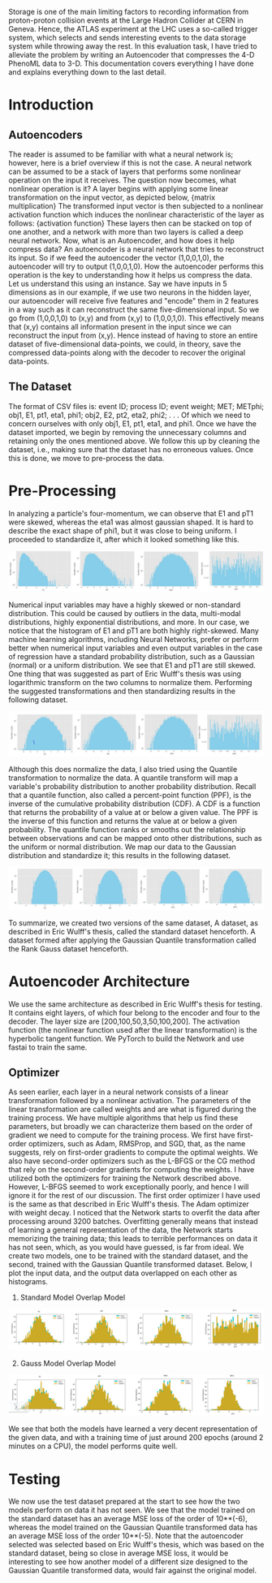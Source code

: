 Storage is one of the main limiting factors to recording information from proton-proton collision events at the Large Hadron Collider at CERN in Geneva. Hence, the ATLAS experiment at the LHC uses a so-called trigger system, which selects and sends interesting events to the data storage system while throwing away the rest.
In this evaluation task, I have tried to alleviate the problem by writing an Autoencoder that compresses the 4-D PhenoML data to 3-D. 
This documentation covers everything I have done and explains everything down to the last detail. 

# Introduction 
## Autoencoders
The reader is assumed to be familiar with what a neural network is; however, here is a brief overview if this is not the case. 
A neural network can be assumed to be a stack of layers that performs some nonlinear operation on the input it receives. The question now becomes, what nonlinear operation is it?
A layer begins with applying some linear transformation on the input vector, as depicted below,
{matrix multiplication}
The transformed input vector is then subjected to a nonlinear activation function which induces the nonlinear characteristic of the layer as follows:
{activation function}
These layers then can be stacked on top of one another, and a network with more than two layers is called a deep neural network. 
Now, what is an Autoencoder, and how does it help compress data?
An autoencoder is a neural network that tries to reconstruct its input.
So if we feed the autoencoder the vector (1,0,0,1,0), the autoencoder will try to output (1,0,0,1,0). How the autoencoder performs this operation is the key to understanding how it helps us compress the data. 
Let us understand this using an instance. 
Say we have inputs in 5 dimensions as in our example, if we use two neurons in the hidden layer, our autoencoder will receive five features and "encode" them in 2 features in a way such as it can reconstruct the same five-dimensional input.
So we go from (1,0,0,1,0) to (x,y) and from (x,y) to (1,0,0,1,0).
This effectively means that (x,y) contains all information present in the input since we can reconstruct the input from (x,y). 
Hence instead of having to store an entire dataset of five-dimensional data-points, we could, in theory, save the compressed data-points along with the decoder to recover the original data-points. 

## The Dataset
The format of CSV files is: event ID; process ID; event weight; MET; METphi; obj1, E1, pt1, eta1, phi1; obj2, E2, pt2, eta2, phi2; . . .
Of which we need to concern ourselves with only obj1, E1, pt1, eta1, and phi1. 
Once we have the dataset imported, we begin by removing the unnecessary columns and retaining only the ones mentioned above. 
We follow this up by cleaning the dataset, i.e., making sure that the dataset has no erroneous values. 
Once this is done, we move to pre-process the data. 

# Pre-Processing 
In analyzing a particle's four-momentum, we can observe that E1 and pT1 were skewed, whereas the eta1 was almost gaussian shaped. It is hard to describe the exact shape of phi1, but it was close to being uniform. I proceeded to standardize it, after which it looked something like this.

![alt text](https://github.com/VANRao-Stack/GSoC-Evaluation-Task/blob/main/GSoC/WhatsApp%20Image%202021-03-13%20at%2023.18.08.jpeg)

Numerical input variables may have a highly skewed or non-standard distribution.
This could be caused by outliers in the data, multi-modal distributions, highly exponential distributions, and more.
In our case, we notice that the histogram of E1 and pT1 are both highly right-skewed. 
Many machine learning algorithms, including Neural Networks, prefer or perform better when numerical input variables and even output variables in the case of regression have a standard probability distribution, such as a Gaussian (normal) or a uniform distribution.
We see that E1 and pT1 are still skewed. One thing that was suggested as part of Eric Wulff's thesis was using logarithmic transform on the two columns to normalize them. Performing the suggested transformations and then standardizing results in the following dataset.

![alt text](https://github.com/VANRao-Stack/GSoC-Evaluation-Task/blob/main/GSoC/Screenshot%202021-03-13%20233256.png)

Although this does normalize the data, I also tried using the Quantile transformation to normalize the data. 
A quantile transform will map a variable's probability distribution to another probability distribution.
Recall that a quantile function, also called a percent-point function (PPF), is the inverse of the cumulative probability distribution (CDF). A CDF is a function that returns the probability of a value at or below a given value. The PPF is the inverse of this function and returns the value at or below a given probability.
The quantile function ranks or smooths out the relationship between observations and can be mapped onto other distributions, such as the uniform or normal distribution.
We map our data to the Gaussian distribution and standardize it; this results in the following dataset. 

![alt text](https://github.com/VANRao-Stack/GSoC-Evaluation-Task/blob/main/GSoC/Screenshot%202021-03-14%20013932.png)

To summarize, we created two versions of the same dataset, 
A dataset, as described in Eric Wulff's thesis, called the standard dataset henceforth. 
A dataset formed after applying the Gaussian Quantile transformation called the Rank Gauss dataset henceforth. 

# Autoencoder Architecture
We use the same architecture as described in Eric Wulff's thesis for testing. It contains eight layers, of which four belong to the encoder and four to the decoder. 
The layer size are [200,100,50,3,50,100,200]. 
The activation function (the nonlinear function used after the linear transformation) is the hyperbolic tangent function. 
We PyTorch to build the Network and use fastai to train the same. 

## Optimizer
As seen earlier, each layer in a neural network consists of a linear transformation followed by a nonlinear activation. The parameters of the linear transformation are called weights and are what is figured during the training process. 
We have multiple algorithms that help us find these parameters, but broadly we can characterize them based on the order of gradient we need to compute for the training process. 
We first have first-order optimizers, such as Adam, RMSProp, and SGD, that, as the name suggests, rely on first-order gradients to compute the optimal weights. 
We also have second-order optimizers such as the L-BFGS or the CG method that rely on the second-order gradients for computing the weights. 
I have utilized both the optimizers for training the Network described above. However, L-BFGS seemed to work exceptionally poorly, and hence I will ignore it for the rest of our discussion. 
The first order optimizer I have used is the same as that described in Eric Wulff's thesis. The Adam optimizer with weight decay. 
I noticed that the Network starts to overfit the data after processing around 3200 batches. Overfitting generally means that instead of learning a general representation of the data, the Network starts memorizing the training data; this leads to terrible performances on data it has not seen, which, as you would have guessed, is far from ideal. 
We create two models, one to be trained with the standard dataset, and the second, trained with the Gaussian Quantile transformed dataset. 
Below, I plot the input data, and the output data overlapped on each other as histograms. 

1. Standard Model Overlap Model

![alt text](https://github.com/VANRao-Stack/GSoC-Evaluation-Task/blob/main/GSoC/standard.png)

2. Gauss Model Overlap Model

![alt text](https://github.com/VANRao-Stack/GSoC-Evaluation-Task/blob/main/GSoC/gauss.png)

We see that both the models have learned a very decent representation of the given data, and with a training time of just around 200 epochs (around 2 minutes on a CPU), the model performs quite well. 

# Testing
We now use the test dataset prepared at the start to see how the two models perform on data it has not seen. 
We see that the model trained on the standard dataset has an average MSE loss of the order of 10**(-6), whereas the model trained on the Gaussian Quantile transformed data has an average MSE loss of the order 10**(-5). 
Note that the autoencoder selected was selected based on Eric Wulff's thesis, which was based on the standard dataset, being so close in average MSE loss, it would be interesting to see how another model of a different size designed to the Gaussian Quantile transformed data, would fair against the original model. 

